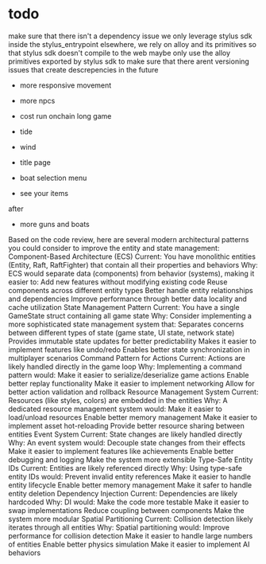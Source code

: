 # todo


make sure that there isn't a dependency issue
we only leverage stylus sdk inside the stylus_entrypoint
elsewhere, we rely on alloy and its primitives so that stylus sdk doesn't compile to the web
maybe only use the alloy primitives exported by stylus sdk to make sure that there arent versioning issues that create descrepencies in the future




- more responsive movement
- more npcs
- cost run onchain long game
- tide
- wind


- title page
- boat selection menu
- see your items

after
- more guns and boats

Based on the code review, here are several modern architectural patterns you could consider to improve the entity and state management:
Component-Based Architecture (ECS)
Current: You have monolithic entities (Entity, Raft, RaftFighter) that contain all their properties and behaviors
Why: ECS would separate data (components) from behavior (systems), making it easier to:
Add new features without modifying existing code
Reuse components across different entity types
Better handle entity relationships and dependencies
Improve performance through better data locality and cache utilization
State Management Pattern
Current: You have a single GameState struct containing all game state
Why: Consider implementing a more sophisticated state management system that:
Separates concerns between different types of state (game state, UI state, network state)
Provides immutable state updates for better predictability
Makes it easier to implement features like undo/redo
Enables better state synchronization in multiplayer scenarios
Command Pattern for Actions
Current: Actions are likely handled directly in the game loop
Why: Implementing a command pattern would:
Make it easier to serialize/deserialize game actions
Enable better replay functionality
Make it easier to implement networking
Allow for better action validation and rollback
Resource Management System
Current: Resources (like styles, colors) are embedded in the entities
Why: A dedicated resource management system would:
Make it easier to load/unload resources
Enable better memory management
Make it easier to implement asset hot-reloading
Provide better resource sharing between entities
Event System
Current: State changes are likely handled directly
Why: An event system would:
Decouple state changes from their effects
Make it easier to implement features like achievements
Enable better debugging and logging
Make the system more extensible
Type-Safe Entity IDs
Current: Entities are likely referenced directly
Why: Using type-safe entity IDs would:
Prevent invalid entity references
Make it easier to handle entity lifecycle
Enable better memory management
Make it safer to handle entity deletion
Dependency Injection
Current: Dependencies are likely hardcoded
Why: DI would:
Make the code more testable
Make it easier to swap implementations
Reduce coupling between components
Make the system more modular
Spatial Partitioning
Current: Collision detection likely iterates through all entities
Why: Spatial partitioning would:
Improve performance for collision detection
Make it easier to handle large numbers of entities
Enable better physics simulation
Make it easier to implement AI behaviors
